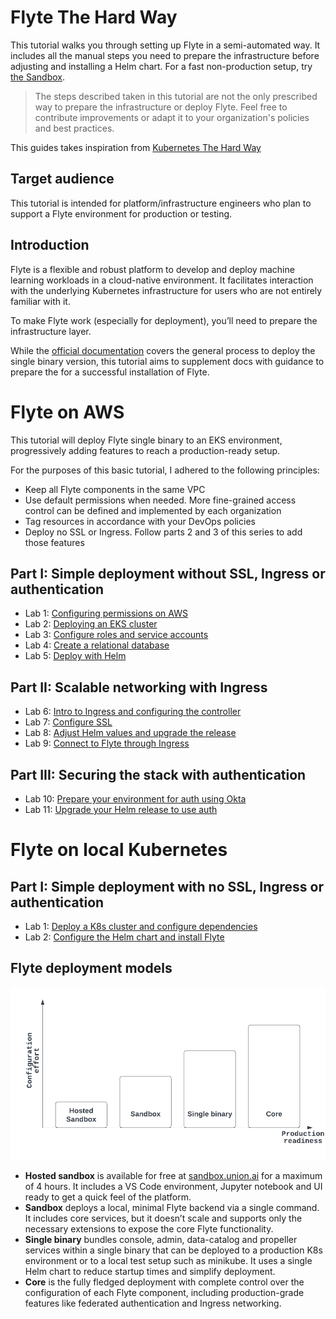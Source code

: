 # Flyte The Hard Way 
This tutorial walks you through setting up Flyte in a semi-automated way. It includes all the manual steps you need to prepare the infrastructure before adjusting and installing a Helm chart. For a fast non-production setup, try [the Sandbox](https://docs.flyte.org/en/latest/deployment/deployment/sandbox.html).

> The steps described taken in this tutorial are not the only prescribed way to prepare the infrastructure or deploy Flyte. Feel free to contribute improvements or adapt it to your organization's policies and best practices.        

This guides takes inspiration from [Kubernetes The Hard Way](https://github.com/kelseyhightower/kubernetes-the-hard-way)
## Target audience
This tutorial is intended for platform/infrastructure engineers who plan to support a Flyte environment for production or testing.

## Introduction
Flyte is a flexible and robust platform to develop and deploy machine learning workloads in a cloud-native environment. It facilitates interaction with the underlying Kubernetes infrastructure for users who are not entirely familiar with it.

To make Flyte work (especially for deployment), you’ll need to prepare the infrastructure layer.   

While the [official documentation](https://docs.flyte.org/en/latest/deployment/deployment/cloud_simple.html) covers the general process to deploy the single binary version, this tutorial aims to supplement docs with guidance to prepare the  for a successful installation of Flyte.


# Flyte on AWS

This tutorial will deploy Flyte single binary to an EKS environment, progressively adding features to reach a production-ready setup.

For the purposes of this basic tutorial, I adhered to the following principles:
- Keep all Flyte components in the same VPC
- Use default permissions when needed. More fine-grained access control can be defined and implemented by each organization
- Tag resources in accordance with your DevOps policies
- Deploy no SSL or Ingress. Follow parts 2 and 3 of this series to add those features 

## Part I: Simple deployment without SSL, Ingress or authentication
- Lab 1: [Configuring permissions on AWS](./docs/01-eks-permissions.md)
- Lab 2: [Deploying an EKS cluster](./docs/02-deploying-eks-cluster.md)
- Lab 3: [Configure roles and service accounts](./docs/03-roles-service-accounts.md)
- Lab 4: [Create a relational database](./docs/04-create-database.md)
- Lab 5: [Deploy with Helm](./docs/05-deploy-with-helm.md) 
## Part II: Scalable networking with Ingress
- Lab 6: [Intro to Ingress and configuring the controller](./docs/06-intro-to-ingress.md)
- Lab 7: [Configure SSL](./docs/07-configure-SSL.md)
- Lab 8: [Adjust Helm values and upgrade the release](./docs/08-adjust-values-upgrade-Helm.md)
- Lab 9: [Connect to Flyte through Ingress](./docs/09-connect-Flyte-ingress.md)

## Part III: Securing the stack with authentication
- Lab 10: [Prepare your environment for auth using Okta](./docs/10-prepare-for-auth.md)
- Lab 11: [Upgrade your Helm release to use auth](./docs/11-upgrade-with-auth.md)

# Flyte on local Kubernetes 
## Part I: Simple deployment with no SSL, Ingress or authentication
- Lab 1: [Deploy a K8s cluster and configure dependencies](docs/on-premises/001-configure-local-k8s.md)
- Lab 2: [Configure the Helm chart and install Flyte](docs/on-premises/002-install-local-flyte.md)



## Flyte deployment models

![](./docs/images/flyte-deployment-1.png)

- **Hosted sandbox** is available for free at [sandbox.union.ai](https://sandbox.union.ai) for a maximum of 4 hours. It includes a VS Code environment, Jupyter notebook and UI ready to get a quick feel of the platform.
- **Sandbox** deploys a local, minimal Flyte backend via a single command. It includes core services, but it doesn’t scale and supports only the necessary extensions to expose the core Flyte functionality.
- **Single binary** bundles console, admin, data-catalog and propeller services within a single binary that can be deployed to a production K8s environment or to a local test setup such as minikube. It uses a single Helm chart to reduce startup times and simplify deployment.
- **Core** is the fully fledged deployment with complete control over the configuration of each Flyte component, including production-grade features like federated authentication and Ingress networking.
 

